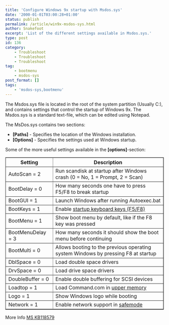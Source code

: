 ```yaml
---
title: 'Configure Windows 9x startup with Msdos.sys'
date: '2000-01-01T03:00:28+01:00'
status: publish
permalink: /article/win9x-msdos-sys.html
author: Snakefoot
excerpt: 'List of the different settings available in Msdos.sys.'
type: post
id: 136
category:
    - Troubleshoot
    - Troubleshoot
    - Troubleshoot
tag:
    - bootmenu
    - msdos-sys
post_format: []
tags:
    - 'msdos-sys,bootmenu'
---
```

The Msdos.sys file is located in the root of the system partition (Usually C:), and contains settings that control the startup of Windows 9x. The Msdos.sys is a standard text-file, which can be edited using Notepad.  
  
 The MsDos.sys contains two sections:

- **\[Paths\]** - Specifies the location of the Windows installation.
- **\[Options\]** - Specifies the settings used at Windows startup.
 
 Some of the more useful settings available in the **\[options\]**-section: <table border="1"><tr><th>Setting</th><th>Description</th></tr><tr><td>AutoScan = 2</td><td>Run scandisk at startup after Windows crash (0 = No, 1 = Prompt, 2 = Scan)</td></tr><tr><td>BootDelay = 0</td><td>How many seconds one have to press F5/F8 to break startup</td></tr><tr><td>BootGUI = 1</td><td>Launch Windows after running Autoexec.bat</td></tr><tr><td>BootKeys = 1</td><td>Enable [startup keyboard keys (F5/F8)](/article/bypass-step-through-config-sys.html)</td></tr><tr><td>BootMenu = 1</td><td>Show boot menu by default, like if the F8 key was pressed</td></tr><tr><td>BootMenuDelay = 3</td><td>How many seconds it should show the boot menu before continuing</td></tr><tr><td>BootMulti = 0</td><td>Allows booting to the previous operating system Windows by pressing F8 at startup</td></tr><tr><td>DblSpace = 0</td><td>Load double space drivers</td></tr><tr><td>DrvSpace = 0</td><td>Load drive space drivers</td></tr><tr><td>DoubleBuffer = 0</td><td>Enable double buffering for SCSI devices</td></tr><tr><td>Loadtop = 1</td><td>Load Command.com in [upper memory](/article/upper-memory-block-umb.html)</td></tr><tr><td>Logo = 1</td><td>Show Windows logo while booting</td></tr><tr><td>Network = 1</td><td>Enable network support in [safemode](http://support.microsoft.com/kb/122051 "How Windows 95 Performs a Safe-Mode Start [Q122051]")</td></tr></table>

 More Info [MS KB118579](http://support.microsoft.com/kb/118579 "Contents of the Windows Msdos.sys File [Q118579]")